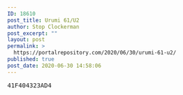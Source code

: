```yaml
---
ID: 18610
post_title: Urumi 61/U2
author: Stop Clockerman
post_excerpt: ""
layout: post
permalink: >
  https://portalrepository.com/2020/06/30/urumi-61-u2/
published: true
post_date: 2020-06-30 14:58:06
---
```

<pre>41F404323AD4</pre>